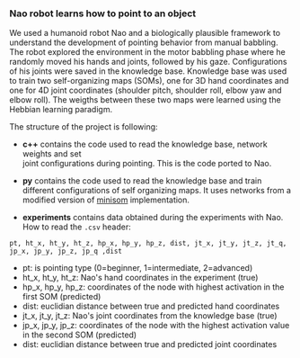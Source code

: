 ### Nao robot learns how to point to an object


We used a humanoid robot Nao and a biologically plausible framework to understand the 
development of pointing behavior from manual babbling.
The robot explored the environment in the motor babbling phase where he randomly moved his hands and joints, 
followed by his gaze. Configurations of his joints were saved in the knowledge base.
Knowledge base was used to train two self-organizing maps (SOMs), one for 3D hand coordinates and one for 4D 
joint coordinates (shoulder pitch, shoulder roll, elbow yaw and elbow roll). 
The weigths between these two maps were learned using the Hebbian learning paradigm. 

The structure of the project is following:
* **c++** contains the code used to read the knowledge base, network weights and set  
joint configurations during pointing. This is the code ported to Nao.

* **py** contains the code used to read the knowledge base and train different configurations of self organizing maps. It uses networks from a modified version of [minisom](https://github.com/JustGlowing/minisom) implementation.

* **experiments** contains data obtained during the experiments with Nao.
How to read the `.csv` header:
```
pt, ht_x, ht_y, ht_z, hp_x, hp_y, hp_z, dist, jt_x, jt_y, jt_z, jt_q, jp_x, jp_y, jp_z, jp_q ,dist
```
  * pt: is pointing type (0=beginner, 1=intermediate, 2=advanced)
  * ht_x, ht_y, ht_z: Nao's hand coordinates in the experiment (true)
  * hp_x, hp_y, hp_z: coordinates of the node with highest activation in the first SOM (predicted)
  * dist: euclidian distance between true and predicted hand coordinates
  * jt_x, jt_y, jt_z: Nao's joint coordinates from the knowledge base (true)
  * jp_x, jp_y, jp_z: coordinates of the node with the highest activation value in the second SOM (predicted)
  * dist: euclidian distance between true and predicted joint coordinates

